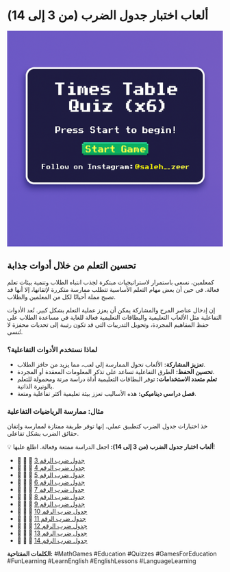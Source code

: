 # ألعاب اختبار جدول الضرب (من 3 إلى 14)
![Game Screenshot](game-image.png "Screenshot from the game")
## تحسين التعلم من خلال أدوات جذابة

كمعلمين، نسعى باستمرار لاستراتيجيات مبتكرة لجذب انتباه الطلاب وتنمية بيئات تعلم فعالة. في حين أن بعض مهام التعلم الأساسية تتطلب ممارسة متكررة لإتقانها، إلا أنها قد تصبح مملة أحيانًا لكل من المعلمين والطلاب.

إن إدخال عناصر المرح والمشاركة يمكن أن يعزز عملية التعلم بشكل كبير. تُعد الأدوات التفاعلية مثل الألعاب التعليمية والبطاقات التعليمية فعالة للغاية في مساعدة الطلاب على حفظ المفاهيم المجردة، وتحويل التدريبات التي قد تكون رتيبة إلى تحديات محفزة لا تُنسى.

### لماذا نستخدم الأدوات التفاعلية؟

* **تعزيز المشاركة:** الألعاب تحول الممارسة إلى لعب، مما يزيد من حافز الطلاب.
* **تحسين الحفظ:** الطرق التفاعلية تساعد على تذكر المعلومات المعقدة أو المجردة.
* **تعلم متعدد الاستخدامات:** توفر البطاقات التعليمية أداة دراسة مرنة ومحمولة للتعلم بالوتيرة الذاتية.
* **فصل دراسي ديناميكي:** هذه الأساليب تعزز بيئة تعليمية أكثر تفاعلية ومتعة.

### مثال: ممارسة الرياضيات التفاعلية

خذ اختبارات جدول الضرب كتطبيق عملي. إنها توفر طريقة ممتازة لممارسة وإتقان حقائق الضرب بشكل تفاعلي.

💡 **ألعاب اختبار جدول الضرب (من 3 إلى 14):** اجعل الدراسة ممتعة وفعالة. اطلع عليها!

* 👾 👾 👾 [جدول ضرب الرقم 3](https://zeersaleh.github.io/Multiplication-Table-of-3/)
* 👾 👾 👾 [جدول ضرب الرقم 4](https://zeersaleh.github.io/Multiplication-Table-of-4/)
* 👾 👾 👾 [جدول ضرب الرقم 5](https://zeersaleh.github.io/Multiplication-Table-of-5/)
* 👾 👾 👾 [جدول ضرب الرقم 6](https://zeersaleh.github.io/Multiplication-Table-of-6/)
* 👾 👾 👾 [جدول ضرب الرقم 7](https://zeersaleh.github.io/Multiplication-Table-of-7/)
* 👾 👾 👾 [جدول ضرب الرقم 8](https://zeersaleh.github.io/Multiplication-Table-of-8/)
* 👾 👾 👾 [جدول ضرب الرقم 9](https://zeersaleh.github.io/Multiplication-Table-of-9/)
* 👾 👾 👾 [جدول ضرب الرقم 10](https://zeersaleh.github.io/Multiplication-Table-of-10/)
* 👾 👾 👾 [جدول ضرب الرقم 11](https://zeersaleh.github.io/Multiplication-Table-of-11/)
* 👾 👾 👾 [جدول ضرب الرقم 12](https://zeersaleh.github.io/Multiplication-Table-of-12/)
* 👾 👾 👾 [جدول ضرب الرقم 13](https://zeersaleh.github.io/Multiplication-Table-of-13/)
* 👾 👾 👾 [جدول ضرب الرقم 14](https://zeersaleh.github.io/Multiplication-Table-of-14/)


**الكلمات المفتاحية:** #MathGames #Education #Quizzes #GamesForEducation #FunLearning #LearnEnglish #EnglishLessons #LanguageLearning
